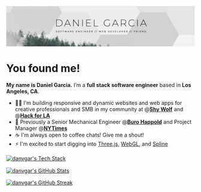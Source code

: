 <img src="banner.jpg">

# You found me! 
**My name is Daniel Garcia.** I’m a **full stack software engineer** based in **Los Angeles, CA**.

- 👨‍💻 I'm building responsive and dynamic websites and web apps for creative professionals and SMB in my community at @**[Shy Wolf](https://shywolf.co)** and @**[Hack for LA](https://www.hackforla.org/)**
- 🏢 Previously a Senior Mechanical Engineer @**[Buro Happold](https://www.burohappold.com/)** and Project Manager @**[NYTimes](https://www.nytimes.com/)**
- ☕️ I'm always open to coffee chats! Give me a shout!
- ⚡ I'm excited to start digging into [Three.js](https://threejs.org/), [WebGL](https://get.webgl.org/), and [Spline](https://spline.design/)

<a href="https://github-readme-tech-stack.vercel.app/"><img align="center" src="https://github-readme-tech-stack.vercel.app/api/cards?align=center&lineCount=4&theme=catppuccin_latte&bg=%231e1e2e&badge=%23181825&border=%236c7086&titleColor=%2394e2d5&line1=react%2Creact%2C61DAFB%3Bnextdotjs%2Cnext.js%2C000000%3Btypescript%2Ctypescript%2C3178C6%3B&line2=nodedotjs%2Cnode.js%2C339933%3Bexpress%2Cexpress%2C000000%3Btailwindcss%2Ctailwind%2C06B6D4%3B&line3=postgresql%2Cpostgresql%2C4169E1%3Bmongodb%2Cmongodb%2C47A248%3Bbootstrap%2Cbootstrap%2C7952B3%3B&line4=html5%2Chtml5%2CE34F26%3Bcss3%2Ccss3%2C1572B6%3Bjavascript%2Cjavascript%2CF7DF1E%3B" alt="danvgar's Tech Stack" /></a>

<a href="https://github.com/anuraghazra/github-readme-stats"><img align="center" src="https://github-readme-stats.vercel.app/api/top-langs?username=danvgar&show_icons=true&locale=en&layout=compact" alt="danvgar's GitHub Stats" /></a>

<a href="https://git.io/streak-stats"><img align="center" src="https://streak-stats.demolab.com?user=danvgar" alt="danvgar's GitHub Streak" /></a></div>

<!-- <p>&nbsp;<img align="center" src="https://github-readme-stats.vercel.app/api?username=danvgar&show_icons=true&locale=en" alt="danvgar" /></p>

<p><img align="center" src="https://github-readme-streak-stats.herokuapp.com/?user=danvgar&" alt="danvgar" /></p> -->

<!--
**danvgar/danvgar** is a ✨ _special_ ✨ repository because its `README.md` (this file) appears on your GitHub profile.

Here are some ideas to get you started:

- 🔭 I’m currently working on ...
- 🌱 I’m currently learning ...
- 👯 I’m looking to collaborate on ...
- 🤔 I’m looking for help with ...
- 💬 Ask me about ...
- 📫 How to reach me: ...
- 😄 Pronouns: ...
- ⚡ Fun fact: ...
-->


